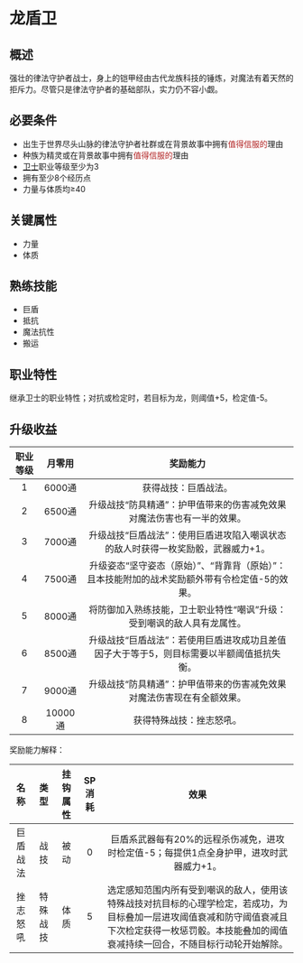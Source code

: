 # 龙盾卫

## 概述

强壮的律法守护者战士，身上的铠甲经由古代龙族科技的锤炼，对魔法有着天然的拒斥力。尽管只是律法守护者的基础部队，实力仍不容小觑。

## 必要条件

* 出生于世界尽头山脉的律法守护者社群或在背景故事中拥有<font color="#B22222">值得信服的</font>理由
* 种族为精灵或在背景故事中拥有<font color="#B22222">值得信服的</font>理由
* <a href="../../../basicJob/Warrior" target="_blank">卫士</a>职业等级至少为3
* 拥有至少8个经历点
* 力量与体质均≥40

## 关键属性

* 力量
* 体质

## 熟练技能

* 巨盾
* 抵抗
* 魔法抗性
* 搬运
  
## 职业特性

继承卫士的职业特性；对抗或检定时，若目标为龙，则阈值+5，检定值-5。

## 升级收益

职业等级|月零用|奖励能力
:--:|:--:|:--:
1|6000通|获得战技：巨盾战法。
2|6500通|升级战技“防具精通”：护甲值带来的伤害减免效果对魔法伤害也有一半的效果。
3|7000通|升级战技“巨盾战法”：使用巨盾进攻陷入嘲讽状态的敌人时获得一枚奖励骰，武器威力+1。
4|7500通|升级姿态“坚守姿态（原始）”、“背靠背（原始）”：且本技能附加的战术奖励额外带有令检定值-5的效果。
5|8000通|将防御加入熟练技能，卫士职业特性“嘲讽”升级：受到嘲讽的敌人具有龙属性。
6|8500通|升级战技“巨盾战法”：若使用巨盾进攻成功且差值因子大于等于5，则目标需要以半额阈值抵抗失衡。
7|9000通|升级战技“防具精通”：护甲值带来的伤害减免效果对魔法伤害现在有全额效果。
8|10000通|获得特殊战技：挫志怒吼。

奖励能力解释：

名称|类型|挂钩属性|SP消耗|效果
:--:|:--:|:--:|:--:|:--:
巨盾战法|战技|被动|0|巨盾系武器每有20%的远程杀伤减免，进攻时检定值-5；每提供1点全身护甲，进攻时武器威力+1。
挫志怒吼|特殊战技|体质|5|选定感知范围内所有受到嘲讽的敌人，使用该特殊战技对抗目标的心理学检定，若成功，为目标叠加一层进攻阈值衰减和防守阈值衰减且下次检定获得一枚惩罚骰。本技能叠加的阈值衰减持续一回合，不随目标行动轮开始解除。